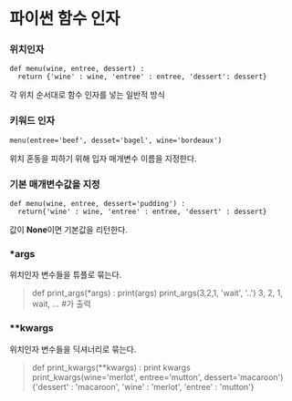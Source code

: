 # 파이썬 함수 인자

### 위치인자

```
def menu(wine, entree, dessert) :
  return {'wine' : wine, 'entree' : entree, 'dessert': dessert}
```

각 위치 순서대로 함수 인자를 넣는 일반적 방식

### 키워드 인자

```
menu(entree='beef', desset='bagel', wine='bordeaux')
```

위치 혼동을 피하기 위해 입자 매개변수 이름을 지정한다.

### 기본 매개변수값을 지정

```
def menu(wine, entree, dessert='pudding') :
  return{'wine' : wine, 'entree' : entree, 'dessert' : dessert} 
```

값이 **None**이면 기본값을 리턴한다.


### *args

위치인자 변수들을 튜플로 묶는다.

> def print_args(*args) :
>   print(args)
>   print_args(3,2,1, 'wait', '..')
>   3, 2, 1, wait, ... #가 출력

### **kwargs

위치인자 변수들을 딕셔너리로 묶는다.

> def print_kwargs(**kwargs) :
>   print kwargs
>   print_kwargs(wine='merlot', entree='mutton', dessert='macaroon')
> {'dessert' : 'macaroon', 'wine' : 'merlot', 'entree' : 'mutton'}


